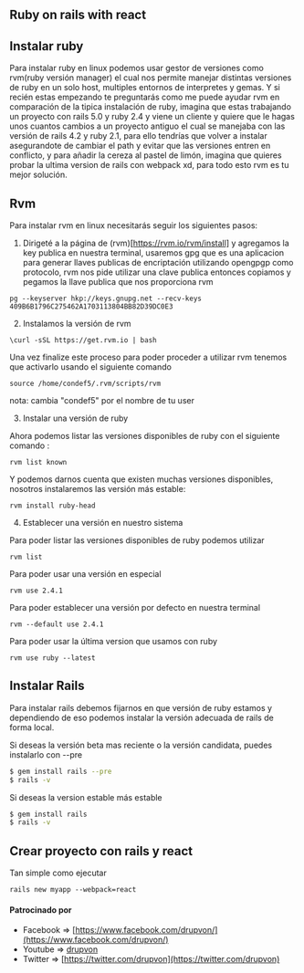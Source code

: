 ## Ruby on rails with react

## Instalar ruby

Para instalar ruby en linux podemos usar gestor de versiones como rvm(ruby versión manager) el cual nos permite manejar distintas versiones de ruby en un solo host, multiples entornos de interpretes y gemas.
Y si recién estas empezando te preguntarás como me puede ayudar rvm en comparación de la tipica instalación de ruby, imagina que estas trabajando un proyecto con rails 5.0 y ruby 2.4 y viene un cliente y quiere que le hagas unos cuantos cambios a un proyecto antiguo el cual se manejaba con las versión de rails 4.2 y ruby 2.1, para ello tendrías que volver a instalar asegurandote de cambiar el path y evitar que las versiones entren en conflicto, y para añadir la cereza al pastel de limón, imagina que quieres probar la ultima version de rails con webpack xd, para todo esto rvm es tu mejor solución.

## Rvm
Para instalar rvm en linux necesitarás seguir los siguientes pasos:
1. Dirigeté a la página de (rvm)[https://rvm.io/rvm/install] y agregamos la key publica en nuestra terminal, usaremos gpg que es una aplicacion para generar llaves publicas de encriptación utilizando opengpgp como protocolo, rvm nos pide utilizar una clave publica entonces copiamos y pegamos la llave publica que nos proporciona rvm

`pg --keyserver hkp://keys.gnupg.net --recv-keys 409B6B1796C275462A1703113804BB82D39DC0E3`

2. Instalamos la versión de rvm

`\curl -sSL https://get.rvm.io | bash`

Una vez finalize este proceso para poder proceder a utilizar rvm tenemos que activarlo usando el siguiente comando

`source /home/condef5/.rvm/scripts/rvm`

nota: cambia "condef5" por el nombre de tu user

3. Instalar una versión de ruby

Ahora podemos listar las versiones disponibles de ruby con el siguiente comando :

`rvm list known `

Y podemos darnos cuenta que existen muchas versiones disponibles, nosotros instalaremos las versión más estable:

`rvm install ruby-head`

4. Establecer una versión en nuestro sistema

Para poder listar las versiones disponibles de ruby podemos utilizar 

`rvm list`

Para poder usar una versión en especial 

`rvm use 2.4.1`

Para poder establecer una versión por defecto en nuestra terminal 

`rvm --default use 2.4.1`

Para poder usar la última version que usamos con ruby 

`rvm use ruby --latest`


## Instalar Rails 

Para instalar rails debemos fijarnos en que versión de ruby estamos y dependiendo de eso podemos instalar la versión adecuada de rails de forma local. 

Si deseas la versión beta mas reciente o la versión candidata, puedes instalarlo con --pre

```sh
$ gem install rails --pre 
$ rails -v
```

Si deseas la version estable más estable

```sh
$ gem install rails
$ rails -v
```

## Crear proyecto con rails y react

Tan simple como ejecutar

`rails new myapp --webpack=react`

#### Patrocinado por 

* Facebook => [https://www.facebook.com/drupvon/](https://www.facebook.com/drupvon/) 
* Youtube => [drupvon](https://www.youtube.com/channel/UCTZN5u1Ad12nGBe2R9ssCmQ)  
* Twitter => [https://twitter.com/drupvon](https://twitter.com/drupvon)  
